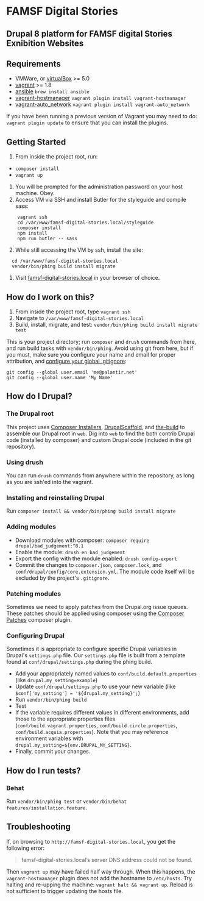 # FAMSF Digital Stories
## Drupal 8 platform for FAMSF digital Stories Exnibition Websites

## Requirements

* VMWare, or [virtualBox](https://www.virtualbox.org/wiki/Downloads) >= 5.0
* [vagrant](https://www.vagrantup.com/) >= 1.8
* [ansible](https://github.com/ansible/ansible) `brew install ansible`
* [vagrant-hostmanager](https://github.com/smdahlen/vagrant-hostmanager) `vagrant plugin install vagrant-hostmanager`
* [vagrant-auto_network](https://github.com/oscar-stack/vagrant-auto_network) `vagrant plugin install vagrant-auto_network`

If you have been running a previous version of Vagrant you may need to do: `vagrant plugin update` to ensure that you can install the plugins.

## Getting Started

1. From inside the project root, run:
 * `composer install`
 * `vagrant up`
1. You will be prompted for the administration password on your host machine. Obey.
1. Access VM via SSH and install Butler for the styleguide and compile sass:
```
    vagrant ssh
    cd /var/www/famsf-digital-stories.local/styleguide
    composer install
    npm install
    npm run butler -- sass

```

2. While still accessing the VM by ssh, install the site:

  ```
    cd /var/www/famsf-digital-stories.local
    vendor/bin/phing build install migrate
  ```

1. Visit [famsf-digital-stories.local](http://famsf-digital-stories.local) in your browser of choice.

## How do I work on this?

1. From inside the project root, type `vagrant ssh`
1. Navigate to `/var/www/famsf-digital-stories.local`
1. Build, install, migrate, and test: `vendor/bin/phing build install migrate test`

This is your project directory; run `composer` and `drush` commands from here, and run build tasks with `vendor/bin/phing`. Avoid using git from here, but if you must, make sure you configure your name and email for proper attribution, and [configure your global .gitignore](https://github.com/palantirnet/development_documentation/blob/master/guidelines/git/gitignore.md):

```
git config --global user.email 'me@palantir.net'
git config --global user.name 'My Name'
```

## How do I Drupal?

### The Drupal root

This project uses [Composer Installers](https://github.com/composer/installers), [DrupalScaffold](https://github.com/drupal-composer/drupal-scaffold), and [the-build](https://github.com/palantirnet/the-build) to assemble our Drupal root in `web`. Dig into `web` to find the both contrib Drupal code (installed by composer) and custom Drupal code (included in the git repository).

### Using drush

You can run `drush` commands from anywhere within the repository, as long as you are ssh'ed into the vagrant.

### Installing and reinstalling Drupal

Run `composer install && vendor/bin/phing build install migrate`

### Adding modules

* Download modules with composer: `composer require drupal/bad_judgement:^8.1`
* Enable the module: `drush en bad_judgement`
* Export the config with the module enabled: `drush config-export`
* Commit the changes to `composer.json`, `composer.lock`, and `conf/drupal/config/core.extension.yml`. The module code itself will be excluded by the project's `.gitignore`.

### Patching modules

Sometimes we need to apply patches from the Drupal.org issue queues. These patches should be applied using composer using the [Composer Patches](https://github.com/cweagans/composer-patches) composer plugin.

### Configuring Drupal

Sometimes it is appropriate to configure specific Drupal variables in Drupal's `settings.php` file. Our `settings.php` file is built from a template found at `conf/drupal/settings.php` during the phing build.

* Add your appropriately named values to `conf/build.default.properties` (like `drupal.my_setting=example`)
* Update `conf/drupal/settings.php` to use your new variable (like `$conf['my_setting'] = '${drupal.my_setting}';`)
* Run `vendor/bin/phing build`
* Test
* If the variable requires different values in different environments, add those to the appropriate properties files (`conf/build.vagrant.properties`, `conf/build.circle.properties`, `conf/build.acquia.properties`). Note that you may reference environment variables with `drupal.my_setting=${env.DRUPAL_MY_SETTING}`.
* Finally, commit your changes.

## How do I run tests?

### Behat

Run `vendor/bin/phing test` or `vendor/bin/behat features/installation.feature`.

## Troubleshooting

If, on browsing to `http://famsf-digital-stories.local`, you get the following error:
> famsf-digital-stories.local’s server DNS address could not be found.

Then `vagrant up` may have failed half way through. When this happens, the `vagrant-hostmanager` plugin does not add the hostname to `/etc/hosts`. Try halting and re-upping the machine: `vagrant halt && vagrant up`. Reload is not sufficient to trigger updating the hosts file.
